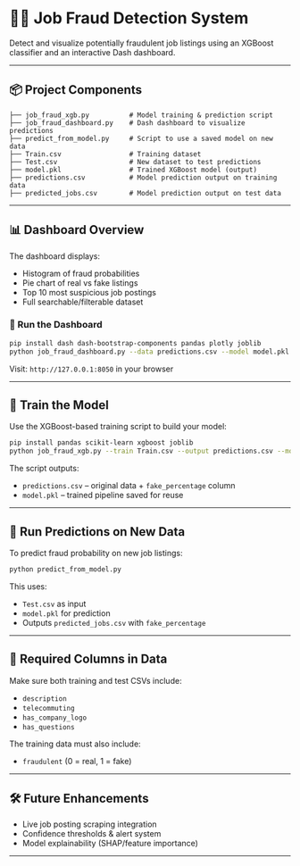 
# 🕵️‍♂️ Job Fraud Detection System

Detect and visualize potentially fraudulent job listings using an XGBoost classifier and an interactive Dash dashboard.

---

## 📦 Project Components

```
├── job_fraud_xgb.py          # Model training & prediction script
├── job_fraud_dashboard.py    # Dash dashboard to visualize predictions
├── predict_from_model.py     # Script to use a saved model on new data
├── Train.csv                 # Training dataset
├── Test.csv                  # New dataset to test predictions
├── model.pkl                 # Trained XGBoost model (output)
├── predictions.csv           # Model prediction output on training data
├── predicted_jobs.csv        # Model prediction output on test data
```

---

## 📊 Dashboard Overview

The dashboard displays:
- Histogram of fraud probabilities
- Pie chart of real vs fake listings
- Top 10 most suspicious job postings
- Full searchable/filterable dataset

### 🔧 Run the Dashboard

```bash
pip install dash dash-bootstrap-components pandas plotly joblib
python job_fraud_dashboard.py --data predictions.csv --model model.pkl
```

Visit: `http://127.0.0.1:8050` in your browser

---

## 🧠 Train the Model

Use the XGBoost-based training script to build your model:

```bash
pip install pandas scikit-learn xgboost joblib
python job_fraud_xgb.py --train Train.csv --output predictions.csv --model-out model.pkl
```

The script outputs:
- `predictions.csv` – original data + `fake_percentage` column
- `model.pkl` – trained pipeline saved for reuse

---

## 🧪 Run Predictions on New Data

To predict fraud probability on new job listings:

```bash
python predict_from_model.py
```

This uses:
- `Test.csv` as input
- `model.pkl` for prediction
- Outputs `predicted_jobs.csv` with `fake_percentage`

---

## 📌 Required Columns in Data

Make sure both training and test CSVs include:

- `description`
- `telecommuting`
- `has_company_logo`
- `has_questions`

The training data must also include:
- `fraudulent` (0 = real, 1 = fake)

---

## 🛠️ Future Enhancements

- Live job posting scraping integration
- Confidence thresholds & alert system
- Model explainability (SHAP/feature importance)

---

